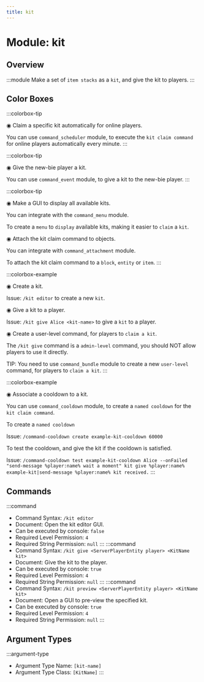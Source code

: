 ```yaml
---
title: kit
---
```



# Module: kit

## Overview
:::module
  Make a set of `item stacks` as a `kit`, and give the kit to players.
:::
## Color Boxes

:::colorbox-tip

  ◉ Claim a specific kit automatically for online players.
  
  You can use `command_scheduler` module, to execute the `kit claim command` for online players automatically every minute.
:::

:::colorbox-tip

  ◉ Give the new-bie player a kit.
  
  You can use `command_event` module, to give a kit to the new-bie player.
:::

:::colorbox-tip

  ◉ Make a GUI to display all available kits.
  
  You can integrate with the `command_menu` module.
  
  To create a `menu` to `display` available kits, making it easier to `claim` a `kit`.
  
  
  
  ◉ Attach the kit claim command to objects.
  
  You can integrate with `command_attachment` module.
  
  To attach the kit claim command to a `block`, `entity` or `item`.
:::

:::colorbox-example

  ◉ Create a kit.
  
  Issue: `/kit editor` to create a new `kit`.
  
  
  
  ◉ Give a kit to a player.
  
  Issue: `/kit give Alice <kit-name>` to give a `kit` to a player.
  
  
  
  ◉ Create a user-level command, for players to `claim a kit`.
  
  The `/kit give` command is a `admin-level` command, you should NOT allow players to use it directly.
  
  TIP: You need to use `command_bundle` module to create a new `user-level` command, for players to `claim a kit`.
:::

:::colorbox-example

  ◉ Associate a cooldown to a kit.
  
  You can use `command_cooldown` module, to create a `named cooldown` for the `kit claim command`.
  
  
  
  To create a `named cooldown`
  
  Issue: `/command-cooldown create example-kit-cooldown 60000`
  
  
  
  To test the cooldown, and give the kit if the cooldown is satisfied.
  
  Issue: `/command-cooldown test example-kit-cooldown Alice --onFailed "send-message %player:name% wait a moment" kit give %player:name% example-kit|send-message %player:name% kit received.`
:::

## Commands
:::command
- Command Syntax: `/kit editor`
- Document:   Open the kit editor GUI.
- Can be executed by console: `false`
- Required Level Permission: `4`
- Required String Permission: `null`
:::
:::command
- Command Syntax: `/kit give <ServerPlayerEntity player> <KitName kit>`
- Document:   Give the kit to the player.
- Can be executed by console: `true`
- Required Level Permission: `4`
- Required String Permission: `null`
:::
:::command
- Command Syntax: `/kit preview <ServerPlayerEntity player> <KitName kit>`
- Document:   Open a GUI to pre-view the specified kit.
- Can be executed by console: `true`
- Required Level Permission: `4`
- Required String Permission: `null`
:::
## Argument Types
:::argument-type
- Argument Type Name: `[kit-name]`
- Argument Type Class: `[KitName]`
:::
